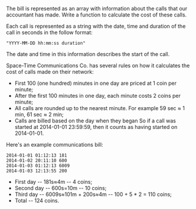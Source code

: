 The bill is represented as an array with information about the calls that our accountant has made.
Write a function to calculate the cost of these calls.

Each call is represented as a string with the date, time and duration of the call in seconds in the follow format:

`"YYYY-MM-DD hh:mm:ss duration"`

The date and time in this information describes the start of the call.

Space-Time Communications Co. has several rules on how it calculates the cost of calls made on their network:
- First 100 (one hundred) minutes in one day are priced at 1 coin per minute;
- After the first 100 minutes in one day, each minute costs 2 coins per minute;
- All calls are rounded up to the nearest minute. For example 59 sec &asymp; 1 min, 61 sec &asymp; 2 min;
- Calls are billed based on the day when they began
So if a call was started at 2014-01-01 23:59:59, then it counts as having started on 2014-01-01.



Here's an example communications bill:

```
2014-01-01 01:12:13 181
2014-01-02 20:11:10 600
2014-01-03 01:12:13 6009
2014-01-03 12:13:55 200
```

- First day -- 181s≈4m -- 4 coins;
- Second day -- 600s=10m -- 10 coins;
- Third day -- 6009s≈101m + 200s&asymp;4m -- 100 + 5 * 2 = 110 coins;
- Total -- 124 coins.
